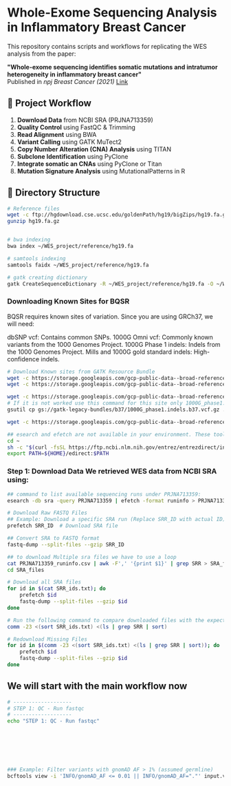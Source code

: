 # Whole-Exome Sequencing Analysis in Inflammatory Breast Cancer

This repository contains scripts and workflows for replicating the WES analysis from the paper:

**"Whole-exome sequencing identifies somatic mutations and intratumor heterogeneity in inflammatory breast cancer"**  
Published in *npj Breast Cancer (2021)* [Link](https://www.nature.com/articles/s41523-021-00278-w)

## 🔬 **Project Workflow**
1. **Download Data** from NCBI SRA (PRJNA713359)
2. **Quality Control** using FastQC & Trimming
3. **Read Alignment** using BWA
4. **Variant Calling** using GATK MuTect2
5. **Copy Number Alteration (CNA) Analysis** using TITAN
6. **Subclone Identification** using PyClone
7. **Integrate somatic an CNAs** using PyClone or Titan
8. **Mutation Signature Analysis** using MutationalPatterns in R

## 📁 **Directory Structure**

```bash
# Reference files
wget -c ftp://hgdownload.cse.ucsc.edu/goldenPath/hg19/bigZips/hg19.fa.gz
gunzip hg19.fa.gz


# bwa indexing
bwa index ~/WES_project/reference/hg19.fa

# samtools indexing
samtools faidx ~/WES_project/reference/hg19.fa

# gatk creating dictionary
gatk CreateSequenceDictionary -R ~/WES_project/reference/hg19.fa -O ~/WES_project/reference/hg19.dict

```

### Downloading Known Sites for BQSR
BQSR requires known sites of variation. Since you are using GRCh37, we will need:

dbSNP vcf: Contains common SNPs.
1000G Omni vcf: Commonly known variants from the 1000 Genomes Project.
1000G Phase 1 indels: Indels from the 1000 Genomes Project.
Mills and 1000G gold standard indels: High-confidence indels.

```bash
# Download Known sites from GATK Resource Bundle
wget -c https://storage.googleapis.com/gcp-public-data--broad-references/hg19/v0/dbsnp_138.b37.vcf.gz
wget -c https://storage.googleapis.com/gcp-public-data--broad-references/hg19/v0/1000G_phase1.snps.high_confidence.b37.vcf.gz

wget -c https://storage.googleapis.com/gcp-public-data--broad-references/hg19/v0/1000G_phase1.indels.b37.vcf.gz
# If it is not worked use this command for this site only 1000G_phase1.indels.b37.vcf.gz
gsutil cp gs://gatk-legacy-bundles/b37/1000G_phase1.indels.b37.vcf.gz .

wget -c https://storage.googleapis.com/gcp-public-data--broad-references/hg19/v0/Mills_and_1000G_gold_standard.indels.b37.vcf.gz
```



```bash
## esearch and efetch are not available in your environment. These tools are part of NCBI Entrez Direct, which is separate from SRA Toolkit.
cd ~
sh -c "$(curl -fsSL https://ftp.ncbi.nlm.nih.gov/entrez/entrezdirect/install-edirect.sh)"
export PATH=${HOME}/edirect:$PATH
```

### Step 1: Download Data We retrieved WES data from NCBI SRA using:
```bash
## command to list available sequencing runs under PRJNA713359:
esearch -db sra -query PRJNA713359 | efetch -format runinfo > PRJNA713359_runinfo.csv

# Download Raw FASTQ Files
## Example: Download a specific SRA run (Replace SRR_ID with actual ID) for single files
prefetch SRR_ID  # Download SRA file

## Convert SRA to FASTQ format
fastq-dump --split-files --gzip SRR_ID

## to download Multiple sra files we have to use a loop
cat PRJNA713359_runinfo.csv | awk -F',' '{print $1}' | grep SRR > SRA_files/SRR_ids.txt
cd SRA_files

# Download all SRA files
for id in $(cat SRR_ids.txt); do
    prefetch $id
    fastq-dump --split-files --gzip $id
done

# Run the following command to compare downloaded files with the expected list:
comm -23 <(sort SRR_ids.txt) <(ls | grep SRR | sort)

# Redownload Missing Files
for id in $(comm -23 <(sort SRR_ids.txt) <(ls | grep SRR | sort)); do
    prefetch $id
    fastq-dump --split-files --gzip $id
done
```
## We will start with the main workflow now

```bash
# -------------------
# STEP 1: QC - Run fastqc 
# -------------------
echo "STEP 1: QC - Run fastqc"







### Example: Filter variants with gnomAD AF > 1% (assumed germline)
bcftools view -i 'INFO/gnomAD_AF <= 0.01 || INFO/gnomAD_AF="."' input.vcf > somatic.vcf





